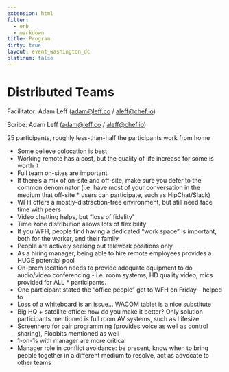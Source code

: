```yaml
---
extension: html
filter:
  - erb
  - markdown
title: Program
dirty: true
layout: event_washington_dc
platinum: false
---
```


# Distributed Teams

Facilitator: Adam Leff (adam@leff.co / aleff@chef.io)

Scribe: Adam Leff (adam@leff.co / aleff@chef.io)


25 participants, roughly less-than-half the participants work from home


* Some believe colocation is best
* Working remote has a cost, but the quality of life increase for some is worth it
* Full team on-sites are important
* If there’s a mix of on-site and off-site, make sure you defer to the common denominator (i.e. have most of your conversation in the medium that off-site * users can participate, such as HipChat/Slack)
* WFH offers a mostly-distraction-free environment, but still need face time with peers
* Video chatting helps, but “loss of fidelity"
* Time zone distribution allows lots of flexibility
* If you WFH, people find having a dedicated “work space” is important, both for the worker, and their family
* People are actively seeking out telework positions only
* As a hiring manager, being able to hire remote employees provides a HUGE potential pool
* On-prem location needs to provide adequate equipment to do audio/video conferencing - i.e. room systems, HD quality video, mics provided for ALL * participants.
* One participant stated the “office people” get to WFH on Friday - helped to
* Loss of a whiteboard is an issue…  WACOM tablet is a nice substitute
* Big HQ + satellite office: how do you make it better?  Only solution participants mentioned is full room AV systems, such as Lifesize
* Screenhero for pair programming (provides voice as well as control sharing), Floobits mentioned as well
* 1-on-1s with manager are more critical
* Manager role in conflict avoidance: be present, know when to bring people together in a different medium to resolve, act as advocate to other teams

